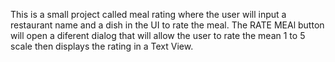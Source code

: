 This is a small project called meal rating where the user will input a 
restaurant name and a dish in the UI to rate the meal. The RATE MEAl button will open a 
diferent dialog that will allow the user to rate the mean 1 to 5 scale then displays 
the rating in a Text View. 
